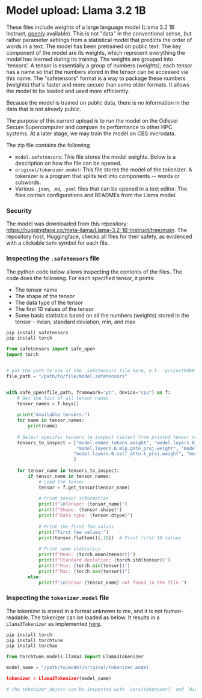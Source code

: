 # Model upload: Llama 3.2 1B

These files include weights of a large language model (Llama 3.2 1B Instruct, [openly](https://ai.meta.com/blog/llama-3-2-connect-2024-vision-edge-mobile-devices/) available). 
This is not "data" in the conventional sense, but rather parameter settings from a statistical model that predicts the order of words in a text. The model has been pretrained on public text. The key component of the model are its weights, which represent everything the model has learned during its training. The weights are grouped into 'tensors'. A tensor is essentially a group of numbers (weights); each tensor has a name so that the numbers stored in the tensor can be accessed via this name. The "safetensors" format is a way to package these numbers (weights) that's faster and more secure than some older formats. It allows the model to be loaded and used more efficiently.

Because the model is trained on public data, there is no information in the data that is not already public.

The purpose of this current upload is to run the model on the Odissei Secure Supercomputer and compare its performance to other HPC systems. At a later stage, we may train the model on CBS microdata.

The zip file contains the following
- `model.safetensors`: This file stores the model weights. Below is a description on how the file can be opened.
- `original/tokenizer.model`: This file stores the model of the tokenizer. A tokenizer is a program that splits text into components -- words or subwords.
- Various `.json`, `.md`, `.yaml` files that can be opened in a text editor. The files contain configurations and READMEs from the Llama model.


### Security
The model was downloaded from this repository: https://huggingface.co/meta-llama/Llama-3.2-1B-Instruct/tree/main.
The repository host, Huggingface, checks all files for their safety, as evidenced with a clickable `Safe` symbol for each file. 


### Inspecting the `.safetensors` file

The python code below allows inspecting the contents of the files. The code does the following. For each specified tensor, it prints:
- The tensor name
- The shape of the tensor
- The data type of the tensor
- The first 10 values of the tensor
- Some basic statistics based on all the numbers (weights) stored in the tensor - mean, standard deviation, min, and max

```bash
pip install safetensors
pip install torch
```


```python
from safetensors import safe_open
import torch


# put the path to one of the .safetensors file here, e.t. 'project9469_model-00001-of-00004.safetensors'
file_path = "/path/to/file/model.safetensors" 


with safe_open(file_path, framework="pt", device="cpu") as f:
    # Get the list of all tensor names
    tensor_names = f.keys()
    
    print("Available tensors:")
    for name in tensor_names:
        print(name)
    
    # Select specific tensors to inspect (select from printed tensor names) e.g. these three
    tensors_to_inspect = ["model.embed_tokens.weight", "model.layers.0.input_layernorm.weight", "model.layers.0.mlp.down_proj.weight", 
                          "model.layers.0.mlp.gate_proj.weight", "model.layers.0.mlp.up_proj.weight", "model.layers.0.post_attention_layernorm.weight",
                         "model.layers.0.self_attn.k_proj.weight", "model.layers.0.self_attn.o_proj.weight", "model.layers.0.self_attn.q_proj.weight",
                         ] 
    
    for tensor_name in tensors_to_inspect:
        if tensor_name in tensor_names:
            # Load the tensor
            tensor = f.get_tensor(tensor_name)
            
            # Print tensor information
            print(f"\nTensor: {tensor_name}")
            print(f"Shape: {tensor.shape}")
            print(f"Data type: {tensor.dtype}")
            
            # Print the first few values
            print("First few values:")
            print(tensor.flatten()[:10])  # Print first 10 values
            
            # Print some statistics
            print(f"Mean: {torch.mean(tensor)}")
            print(f"Standard deviation: {torch.std(tensor)}")
            print(f"Min: {torch.min(tensor)}")
            print(f"Max: {torch.max(tensor)}")
        else:
            print(f"\nTensor {tensor_name} not found in the file.")

```

### Inspecting the `tokenizer.model` file

The tokenizer is stored in a format unknown to me, and it is not human-readable.
The tokenizer can be loaded as below. It results in a `Llama3Tokenizer` as implemented [here](https://github.com/pytorch/torchtune/blob/75965d4281b9b76c454630d015221b9933c77bf3/torchtune/models/llama3/_tokenizer.py#L43).


```bash
pip install torch
pip install torchtune
pip install torchao
```

```python
from torchtune.models.llama3 import Llama3Tokenizer

model_name = "/path/to/model/original/tokenizer.model

tokenizer = Llama3Tokenizer(model_name)

# the tokenizer object can be inspected with `vars(tokenizer)` and `dir(tokenizer)`.
```












